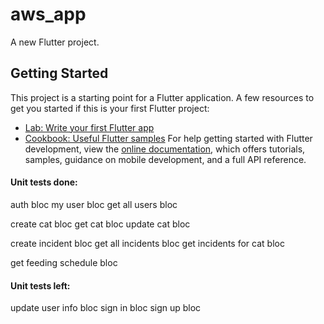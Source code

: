 # aws_app

A new Flutter project.

## Getting Started
This project is a starting point for a Flutter application.
A few resources to get you started if this is your first Flutter project:
- [Lab: Write your first Flutter app](https://docs.flutter.dev/get-started/codelab)
- [Cookbook: Useful Flutter samples](https://docs.flutter.dev/cookbook)
For help getting started with Flutter development, view the [online documentation](https://docs.flutter.dev/), which offers tutorials, samples, guidance on mobile development, and a full API reference.


#### Unit tests done:
auth bloc
my user bloc
get all users bloc

create cat bloc
get cat bloc
update cat bloc

create incident bloc
get all incidents bloc
get incidents for cat bloc

get feeding schedule bloc

#### Unit tests left:
update user info bloc
sign in bloc
sign up bloc